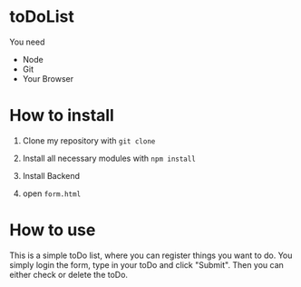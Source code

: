 # toDoList

You need

* Node
* Git
* Your Browser

# How to install

1. Clone my repository with ```git clone```

2. Install all necessary modules with ```npm install```

3. Install Backend

4. open ```form.html```


# How to use

This is a simple toDo list, where you can register things you want to do. 
You simply login the form, type in your toDo and click "Submit".
Then you can either check or delete the toDo.